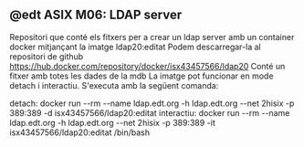 @edt ASIX M06: LDAP server
--------------------------
Repositori que conté els fitxers per a crear un ldap server amb un container docker mitjançant la imatge ldap20:editat
Podem descarregar-la al repositori de github https://hub.docker.com/repository/docker/isx43457566/ldap20
Conté un fitxer amb totes les dades de la mdb
La imatge pot funcionar en mode detach i interactiu. S'executa amb la següent comanda:

  detach: docker run --rm --name ldap.edt.org -h ldap.edt.org --net 2hisix -p 389:389 -d isx43457566/ldap20:editat
  interactiu: docker run --rm --name ldap.edt.org -h ldap.edt.org --net 2hisix -p 389:389 -it isx43457566/ldap20:editat /bin/bash

